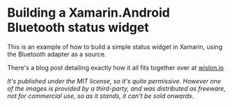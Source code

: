 Building a Xamarin.Android Bluetooth status widget
==================================================

This is an example of how to build a simple status widget in Xamarin, using the Bluetooth adapter as a source.

There's a blog post detailing exactly how it all fits together over at [wislon.io](http://wislon.io)

_It's published under the MIT license, so it's quite permissive. However one of the images is provided by a third-party, and was distributed as freeware, not for commercial use, so as it stands, it can't be sold onwards._


